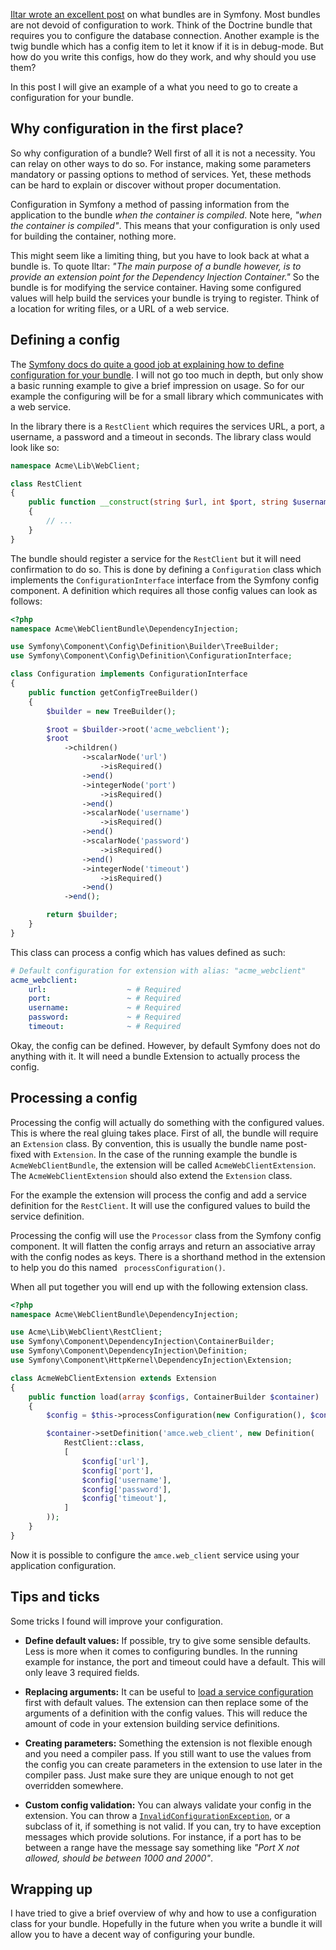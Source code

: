 [1]: https://stovepipe.systems/post/what-are-bundles-in-symfony
[2]: https://symfony.com/doc/current/components/config/definition.html
[3]: https://symfony.com/doc/current/bundles/extension.html#using-the-load-method
[4]: http://api.symfony.com/master/Symfony/Component/Config/Definition/Exception/InvalidConfigurationException.html

[Iltar wrote an excellent post][1] on what bundles are in Symfony. Most bundles are not devoid of configuration to work. Think of the Doctrine bundle that requires you to configure the database connection. Another example is the twig bundle which has a config item to let it know if it is in debug-mode. But how do you write this configs, how do they work, and why should you use them?

In this post I will give an example of a what you need to go to create a configuration for your bundle. 

## Why configuration in the first place?
So why configuration of a bundle? Well first of all it is not a necessity. You can relay on other ways to do so. For instance, making some parameters mandatory or passing options to method of services. Yet, these methods can be hard to explain or discover without proper documentation. 

Configuration in Symfony a method of passing information from the application to the bundle *when the container is compiled*. Note here, *"when the container is compiled"*. This means that your configuration is only used for building the container, nothing more.

This might seem like a limiting thing, but you have to look back at what a bundle is. To quote Iltar: *"The main purpose of a bundle however, is to provide an extension point for the Dependency Injection Container."* So the bundle is for modifying the service container. Having some configured values will help build the services your bundle is trying to register. Think of a location for writing files, or a URL of a web service.

## Defining a config
The [Symfony docs do quite a good job at explaining how to define configuration for your bundle][2]. I will not go too much in depth, but only show a basic running example to give a brief impression on usage. So for our example the configuring will be for a small library which communicates with a web service.

In the library there is a `RestClient` which requires the services URL, a port, a username, a password and a timeout in seconds. The library class would look like so:

```php
namespace Acme\Lib\WebClient;

class RestClient
{
    public function __construct(string $url, int $port, string $username, string $password, int $timeout)
    {
        // ...
    }
}
```

The bundle should register a service for the `RestClient` but it will need confirmation to do so. This is done by defining a `Configuration` class which implements the `ConfigurationInterface` interface from the Symfony config component. A definition which requires all those config values can look as follows:

```php
<?php
namespace Acme\WebClientBundle\DependencyInjection;

use Symfony\Component\Config\Definition\Builder\TreeBuilder;
use Symfony\Component\Config\Definition\ConfigurationInterface;

class Configuration implements ConfigurationInterface
{
    public function getConfigTreeBuilder()
    {
        $builder = new TreeBuilder();

        $root = $builder->root('acme_webclient');
        $root
            ->children()
                ->scalarNode('url')
                    ->isRequired()
                ->end()
                ->integerNode('port')
                    ->isRequired()
                ->end()
                ->scalarNode('username')
                    ->isRequired()
                ->end()
                ->scalarNode('password')
                    ->isRequired()
                ->end()
                ->integerNode('timeout')
                    ->isRequired()
                ->end()
            ->end();

        return $builder;
    }
}
```

This class can process a config which has values defined as such:
```yaml
# Default configuration for extension with alias: "acme_webclient"
acme_webclient:
    url:                  ~ # Required
    port:                 ~ # Required
    username:             ~ # Required
    password:             ~ # Required
    timeout:              ~ # Required
```
Okay, the config can be defined. However, by default Symfony does not do anything with it. It will need a bundle Extension to actually process the config.

## Processing a config
Processing the config will actually do something with the configured values. This is where the real gluing takes place. First of all, the bundle will require an `Extension` class. By convention, this is usually the bundle name post-fixed with `Extension`. In the case of the running example the bundle is `AcmeWebClientBundle`, the extension will be called `AcmeWebClientExtension`. The  `AcmeWebClientExtension` should also extend the `Extension` class.

For the example the extension will process the config and add a service definition for the `RestClient`. It will use the configured values to build the service definition. 

Processing the config will use the `Processor` class from the Symfony config component. It will flatten the config arrays and return an associative array with the config nodes as keys. There is a shorthand method in the extension to help you do this named  ` processConfiguration()`.

When all put together you will end up with the following extension class.
```php
<?php
namespace Acme\WebClientBundle\DependencyInjection;

use Acme\Lib\WebClient\RestClient;
use Symfony\Component\DependencyInjection\ContainerBuilder;
use Symfony\Component\DependencyInjection\Definition;
use Symfony\Component\HttpKernel\DependencyInjection\Extension;

class AcmeWebClientExtension extends Extension
{
    public function load(array $configs, ContainerBuilder $container)
    {
        $config = $this->processConfiguration(new Configuration(), $configs); 

        $container->setDefinition('amce.web_client', new Definition(
            RestClient::class,
            [
                $config['url'],
                $config['port'],
                $config['username'],
                $config['password'],
                $config['timeout'],
            ]
        ));
    }
}
```
Now it is possible to configure the `amce.web_client` service using your application configuration.

## Tips and ticks
Some tricks I found will improve your configuration.

* **Define default values:** If possible, try to give some sensible defaults. Less is more when it comes to configuring bundles. In the running example for instance, the port and timeout could have a default. This will only leave 3 required fields.

* **Replacing arguments:** It can be useful to [load a service configuration][3] first with default values. The extension can then replace some of the arguments of a definition with the config values. This will reduce the amount of code in your extension building service definitions.

* **Creating parameters:** Something the extension is not flexible enough and you need a compiler pass. If you still want to use the values from the config you can create parameters in the extension to use later in the compiler pass. Just make sure they are unique enough to not get overridden somewhere.

* **Custom config validation:** You can always validate your config in the extension. You can throw a [`InvalidConfigurationException`][4], or a subclass of it, if something is not valid. If you can, try to have exception messages which provide solutions. For instance, if a port has to be between a range have the message say something like *"Port X not allowed, should be between 1000 and 2000"*.

## Wrapping up
I have tried to give a brief overview of why and how to use a configuration class for your bundle. Hopefully in the future when you write a bundle it will allow you to have a decent way of configuring your bundle.

